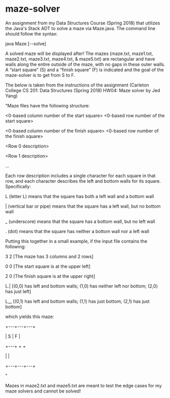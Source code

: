 # maze-solver
An assignment from my Data Structures Course (Spring 2018) that utilizes the Java's Stack ADT to solve a maze via Maze.java. The command line should follow the syntax: 

java Maze <mazeFile> [--solve]
 
A solved maze will be displayed after! The mazes (maze.txt, maze1.txt, maze2.txt, maze3.txt, maze4.txt, & maze5.txt) are rectangular and have walls along the entire outside of the maze, with no gaps in these outer walls. A “start square” (S) and a “finish square” (F) is indicated and the goal of the maze-solver is to get from S to F.

The below is taken from the instructions of the assignment (Carleton College CS 201: Data Structures (Spring 2018)
HW04: Maze solver by Jed Yang)

"Maze files have the following structure:

<Number of columns> <Number of rows>
 
<0-based column number of the start square> <0-based row number of the start square> 

<0-based column number of the finish square> <0-based row number of the finish square> 

<Row 0 description>

<Row 1 description>

...

Each row description includes a single character for each square in that row, and each character describes the left and bottom walls for its square. Specifically:

L (letter L) means that the square has both a left wall and a bottom wall

| (vertical bar or pipe) means that the square has a left wall, but no bottom wall

_ (underscore) means that the square has a bottom wall, but no left wall

. (dot) means that the square has neither a bottom wall nor a left wall

Putting this together in a small example, if the input file contains the following:


3 2     [The maze has 3 columns and 2 rows]

0 0     [The start square is at the upper left]

2 0     [The finish square is at the upper right]

L.|     [(0,0) has left and bottom walls; (1,0) has neither left nor bottom; (2,0) has just left]

L__     [(0,1) has left and bottom walls; (1,1) has just bottom; (2,1) has just bottom]

which yields this maze:

+---+---+---+

| S     | F |

+---+   +   +

|           |

+---+---+---+

"

Mazes in maze2.txt and maze5.txt are meant to test the edge cases for my maze solvers and cannot be solved! 
